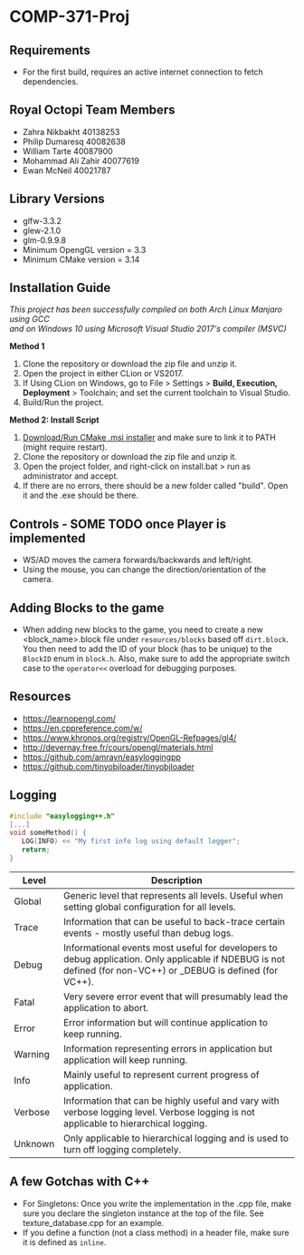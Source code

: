 # COMP-371-Proj
## Requirements
 - For the first build, requires an active internet connection to fetch dependencies.
 
## Royal Octopi Team Members
 - Zahra Nikbakht 40138253
 - Philip Dumaresq 40082638
 - William Tarte 40087900
 - Mohammad Ali Zahir 40077619
 - Ewan McNeil 40021787
 
## Library Versions
 - glfw-3.3.2
 - glew-2.1.0
 - glm-0.9.9.8
 - Minimum OpengGL version = 3.3
 - Minimum CMake version =  3.14
 
## Installation Guide
_This project has been successfully compiled on both Arch Linux Manjaro using GCC  
and on Windows 10 using Microsoft Visual Studio 2017's compiler (MSVC)_

__Method 1__
1. Clone the repository or download the zip file and unzip it.
2. Open the project in either CLion or VS2017.
3. If Using CLion on Windows, go to File > Settings > __Build, Execution, Deployment__ > Toolchain; and set the current toolchain to Visual Studio.
4. Build/Run the project.  
  
__Method 2: Install Script__
1. [Download/Run CMake .msi installer](https://cmake.org/download/) and make sure to link it to PATH (might require restart).
2. Clone the repository or download the zip file and unzip it.
3. Open the project folder, and right-click on install.bat > run as administrator and accept.
4. If there are no errors, there should be a new folder called "build". Open it and the .exe should be there.

## Controls - SOME TODO once Player is implemented
 - WS/AD moves the camera forwards/backwards and left/right.
 - Using the mouse, you can change the direction/orientation of the camera.

## Adding Blocks to the game
 - When adding new blocks to the game, you need to create a new <block_name>.block file under `resources/blocks` based off `dirt.block`. You then need to add the ID of your block (has to be unique) to the `BlockID` enum in `block.h`.
 Also, make sure to add the appropriate switch case to the `operator<<` overload for debugging purposes.

## Resources
 - https://learnopengl.com/
 - https://en.cppreference.com/w/
 - https://www.khronos.org/registry/OpenGL-Refpages/gl4/
 - http://devernay.free.fr/cours/opengl/materials.html
 - https://github.com/amrayn/easyloggingpp
 - https://github.com/tinyobjloader/tinyobjloader
 
## Logging
```c++
#include "easylogging++.h"
[...]
void someMethod() {
   LOG(INFO) << "My first info log using default logger";
   return;
}
```
|   Level  |                 Description                                                                                                                                   |
|----------|---------------------------------------------------------------------------------------------------------------------------------------------------------------|
| Global   | Generic level that represents all levels. Useful when setting global configuration for all levels.                                                            |
| Trace    | Information that can be useful to back-trace certain events - mostly useful than debug logs.                                                                  |
| Debug    | Informational events most useful for developers to debug application. Only applicable if NDEBUG is not defined (for non-VC++) or _DEBUG is defined (for VC++).|
| Fatal    | Very severe error event that will presumably lead the application to abort.                                                                                   |
| Error    | Error information but will continue application to keep running.                                                                                              |
| Warning  | Information representing errors in application but application will keep running.                                                                             |
| Info     | Mainly useful to represent current progress of application.                                                                                                   |
| Verbose  | Information that can be highly useful and vary with verbose logging level. Verbose logging is not applicable to hierarchical logging.                         |
| Unknown  | Only applicable to hierarchical logging and is used to turn off logging completely.                                                                           |

## A few Gotchas with C++
 - For Singletons: Once you write the implementation in the .cpp file, make sure you declare the singleton instance at the top of the file. See texture_database.cpp for an example.
 - If you define a function (not a class method) in a header file, make sure it is defined as `inline`.